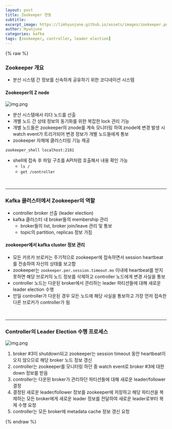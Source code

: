 ```yaml
---
layout: post
title: Zookeeper 연동
subtitle:
excerpt_image: https://limhyunjune.github.io/assets/images/zookeeper.png
author: Hyunjune
categories: kafka
tags: [zookeeper, controller, leader election]
---
```

{% raw %}
### Zookeeper 개요
- 분산 시스템 간 정보를 신속하게 공유하기 위한 코디네이션 시스템

#### Zookeeper의 Z node

![img.png](https://limhyunjune.github.io/assets/images/zookeeper.png)
- 분산 시스템에서 리더 노드를 선출
- 개별 노드 간 상태 정보의 동기화를 위한 복잡한 lock 관리 기능
- 개별 노드들은 zookeeper의 znode를 계속 모니터링 하여 znode에 변경 발생 시 watch event가 트리거되어 변경 정보가 개별 노드들에게 통보
- zookeeper 자체에 클러스터링 기능 제공

```
zookeeper_shell localhost:2181
```
- shell에 접속 후 파일 구조를 API처럼 호출해서 내용 확인 가능
  - `ls /`
  - `get /controller`

<br>
<hr>

### Kafka 클러스터에서 Zookeeper의 역할
- controller broker 선출 (leader election)
- kafka 클러스터 내 broker들의 membership 관리
  - broker들의 list, broker join/leave 관리 및 통보
  - topic의 partition, replicas 정보 가짐

#### zookeeper에서 kafka cluster 정보 관리
- 모든 카프카 브로커는 주기적으로 zookeeper에 접속하면서 session heartbeat를 전송하여 자신의 상태를 보고함
- zookeeper는 `zookeeper.per.session.timeout.ms` 이내에 heartbeat를 받지 못하면 해당 브로커의 노드 정보를 삭제하고 controller 노드에게 변경 사실을 통보
- controller 노드는 다운된 broker에서 관리하는 leader 파티션들에 대해 새로운 leader election 수행
- 만일 controller가 다운된 경우 모든 노드에 해당 사실을 통보하고 가장 먼저 접속한 다른 브로커가 controller가 됨

<br>
<hr>

### Controller의 Leader Election 수행 프로세스

![img.png](https://limhyunjune.github.io/assets/images/leaderelection.png)

1) broker #3이 shutdown되고 zookeeper는 session timeout 동안 heartbeat이 오지 않으므로 해당 broker 노드 정보 갱신 <br>
2) controller는 zookeeper를 모니터링 하던 중 watch event로 broker #3에 대한 down 정보를 받음 <br>
3) controller는 다운된 broker가 관리하던 파티션들에 대해 새로운 leader/follower 결정 <br>
4) 결정된 새로운 leader/follower 정보를 zookeeper에 저장하고 해당 파티션을 복제하는 모든 broker에게 새로운 leader 정보를 전달하여 새로운 leader로부터 복제 수행 요청 <br>
5) controller는 모든 broker에 metadata cache 정보 갱신 요청 <br>





{% endraw %}
